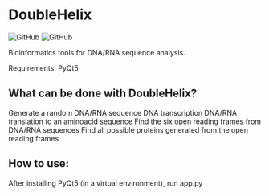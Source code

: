 # DoubleHelix
![GitHub](https://img.shields.io/github/license/Jorge-Salmon/DoubleHelix)
![GitHub](https://img.shields.io/badge/Python-3.7.4-green)


Bioinformatics tools for DNA/RNA sequence analysis.

Requirements:
PyQt5 



## What can be done with DoubleHelix?

Generate a random DNA/RNA sequence
DNA transcription
DNA/RNA translation to an aminoacid sequence
Find the six open reading frames from DNA/RNA sequences
Find all possible proteins generated from the open reading frames

## How to use:

After installing PyQt5 (in a virtual environment), run app.py
